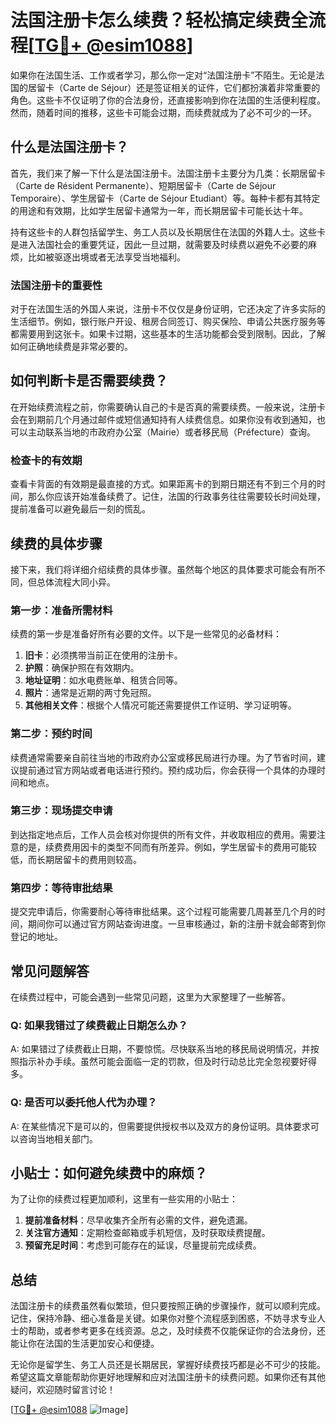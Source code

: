 # 法国注册卡怎么续费？轻松搞定续费全流程[[TG💪+ @esim1088](https://t.me/s/esim1088)]

如果你在法国生活、工作或者学习，那么你一定对“法国注册卡”不陌生。无论是法国的居留卡（Carte de Séjour）还是签证相关的证件，它们都扮演着非常重要的角色。这些卡不仅证明了你的合法身份，还直接影响到你在法国的生活便利程度。然而，随着时间的推移，这些卡可能会过期，而续费就成为了必不可少的一环。

## 什么是法国注册卡？

首先，我们来了解一下什么是法国注册卡。法国注册卡主要分为几类：长期居留卡（Carte de Résident Permanente）、短期居留卡（Carte de Séjour Temporaire）、学生居留卡（Carte de Séjour Etudiant）等。每种卡都有其特定的用途和有效期，比如学生居留卡通常为一年，而长期居留卡可能长达十年。

持有这些卡的人群包括留学生、务工人员以及长期居住在法国的外籍人士。这些卡是进入法国社会的重要凭证，因此一旦过期，就需要及时续费以避免不必要的麻烦，比如被驱逐出境或者无法享受当地福利。

### 法国注册卡的重要性

对于在法国生活的外国人来说，注册卡不仅仅是身份证明，它还决定了许多实际的生活细节。例如，银行账户开设、租房合同签订、购买保险、申请公共医疗服务等都需要用到这张卡。如果卡过期，这些基本的生活功能都会受到限制。因此，了解如何正确地续费是非常必要的。

## 如何判断卡是否需要续费？

在开始续费流程之前，你需要确认自己的卡是否真的需要续费。一般来说，注册卡会在到期前几个月通过邮件或短信通知持有人续费信息。如果你没有收到通知，也可以主动联系当地的市政府办公室（Mairie）或者移民局（Préfecture）查询。

### 检查卡的有效期

查看卡背面的有效期是最直接的方式。如果距离卡的到期日期还有不到三个月的时间，那么你应该开始准备续费了。记住，法国的行政事务往往需要较长时间处理，提前准备可以避免最后一刻的慌乱。

## 续费的具体步骤

接下来，我们将详细介绍续费的具体步骤。虽然每个地区的具体要求可能会有所不同，但总体流程大同小异。

### 第一步：准备所需材料

续费的第一步是准备好所有必要的文件。以下是一些常见的必备材料：

1. **旧卡**：必须携带当前正在使用的注册卡。
2. **护照**：确保护照在有效期内。
3. **地址证明**：如水电费账单、租赁合同等。
4. **照片**：通常是近期的两寸免冠照。
5. **其他相关文件**：根据个人情况可能还需要提供工作证明、学习证明等。

### 第二步：预约时间

续费通常需要亲自前往当地的市政府办公室或移民局进行办理。为了节省时间，建议提前通过官方网站或者电话进行预约。预约成功后，你会获得一个具体的办理时间和地点。

### 第三步：现场提交申请

到达指定地点后，工作人员会核对你提供的所有文件，并收取相应的费用。需要注意的是，续费费用因卡的类型不同而有所差异。例如，学生居留卡的费用可能较低，而长期居留卡的费用则较高。

### 第四步：等待审批结果

提交完申请后，你需要耐心等待审批结果。这个过程可能需要几周甚至几个月的时间，期间你可以通过官方网站查询进度。一旦审核通过，新的注册卡就会邮寄到你登记的地址。

## 常见问题解答

在续费过程中，可能会遇到一些常见问题，这里为大家整理了一些解答。

### Q: 如果我错过了续费截止日期怎么办？

A: 如果错过了续费截止日期，不要惊慌。尽快联系当地的移民局说明情况，并按照指示补办手续。虽然可能会面临一定的罚款，但及时行动总比完全忽视要好得多。

### Q: 是否可以委托他人代为办理？

A: 在某些情况下是可以的，但需要提供授权书以及双方的身份证明。具体要求可以咨询当地相关部门。

## 小贴士：如何避免续费中的麻烦？

为了让你的续费过程更加顺利，这里有一些实用的小贴士：

1. **提前准备材料**：尽早收集齐全所有必需的文件，避免遗漏。
2. **关注官方通知**：定期检查邮箱或手机短信，及时获取续费提醒。
3. **预留充足时间**：考虑到可能存在的延误，尽量提前完成续费。

## 总结

法国注册卡的续费虽然看似繁琐，但只要按照正确的步骤操作，就可以顺利完成。记住，保持冷静、细心准备是关键。如果你对整个流程感到困惑，不妨寻求专业人士的帮助，或者参考更多在线资源。总之，及时续费不仅能保证你的合法身份，还能让你在法国的生活更加安心和便捷。

无论你是留学生、务工人员还是长期居民，掌握好续费技巧都是必不可少的技能。希望这篇文章能帮助你更好地理解和应对法国注册卡的续费问题。如果你还有其他疑问，欢迎随时留言讨论！

[[TG💪+ @esim1088](https://t.me/s/esim1088) ![Image](https://i.postimg.cc/4NQfJmqS/Snipaste-2025-05-13-00-14-12.png)]